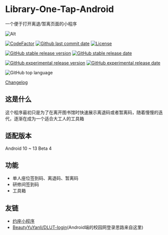 # Library-One-Tap-Android

一个便于打开离退/暂离页面的小程序

![Alt](https://repobeats.axiom.co/api/embed/cdc58a2fe3912d736bd80f7a85a46d130ce57fb5.svg "Repobeats analytics image")

[![CodeFactor](https://www.codefactor.io/repository/github/qhy040404/Library-One-Tap-Android/badge)](https://www.codefactor.io/repository/github/qhy040404/Library-One-Tap-Android)
[![Github last commit date](https://img.shields.io/github/last-commit/qhy040404/Library-One-Tap-Android.svg?label=Updated&logo=github&cacheSeconds=600)](https://github.com/qhy040404/Library-One-Tap-Android/commits)
[![License](https://img.shields.io/github/license/qhy040404/Library-One-Tap-Android.svg?label=License&logo=github&cacheSeconds=2592000)](https://github.com/qhy040404/Library-One-Tap-Android/blob/master/LICENSE)

[![GitHub stable release version](https://img.shields.io/github/v/release/qhy040404/Library-One-Tap-Android.svg?label=Stable&logo=github&cacheSeconds=600)](https://github.com/qhy040404/Library-One-Tap-Android/releases/latest)
[![GitHub stable release date](https://img.shields.io/github/release-date/qhy040404/Library-One-Tap-Android.svg?label=Released&logo=github&cacheSeconds=600)](https://github.com/qhy040404/Library-One-Tap-Android/releases/latest)

[![GitHub experimental release version](https://img.shields.io/github/v/release/qhy040404/Library-One-Tap-Android?include_prereleases&label=Experimental&logo=github&cacheSeconds=600)](https://github.com/qhy040404/Library-One-Tap-Android/releases)
[![GitHub experimental release date](https://img.shields.io/github/release-date-pre/qhy040404/Library-One-Tap-Android.svg?label=Released&logo=github&cacheSeconds=600)](https://github.com/qhy040404/Library-One-Tap-Android/releases)

![GitHub top language](https://img.shields.io/github/languages/top/qhy040404/Library-One-Tap-Android)

[Changelog](Changelog.md)

## 这是什么

这个程序最初只是为了在离开图书馆时快速展示离退码或者暂离码，随着慢慢的迭代，逐渐在成为一个适合大工人的工具箱

## 适配版本

Android 10 ~ 13 Beta 4

## 功能

* 单人座位签到码、离退码、暂离码
* 研修间签到码
* 工具箱

## 友链

- [约座小程序](https://github.com/qhy040404/DLUT-library-auto-reservation)
- [BeautyYuYanli/DLUT-login](https://github.com/BeautyYuYanli/DLUT-login)(Android端的校园网登录思路来自这里)